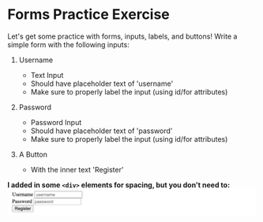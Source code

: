 # Forms Practice Exercise
Let's get some practice with forms, inputs, labels, and buttons! Write a simple form with the following inputs:

1. Username
    * Text Input
    * Should have placeholder text of 'username'
    * Make sure to properly label the input (using id/for attributes)

2. Password
    * Password Input
    * Should have placeholder text of 'password'
    * Make sure to properly label the input (using id/for attributes)

3. A Button
    * With the inner text 'Register'

**I added in some `<div>` elements for spacing, but you don't need to:**
![Solution Output](./image.png)
